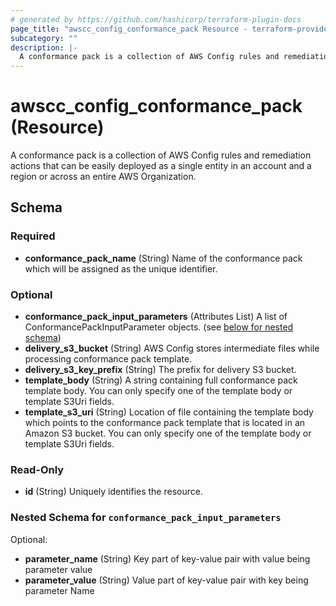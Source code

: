 ```yaml
---
# generated by https://github.com/hashicorp/terraform-plugin-docs
page_title: "awscc_config_conformance_pack Resource - terraform-provider-awscc"
subcategory: ""
description: |-
  A conformance pack is a collection of AWS Config rules and remediation actions that can be easily deployed as a single entity in an account and a region or across an entire AWS Organization.
---
```


# awscc_config_conformance_pack (Resource)

A conformance pack is a collection of AWS Config rules and remediation actions that can be easily deployed as a single entity in an account and a region or across an entire AWS Organization.



<!-- schema generated by tfplugindocs -->
## Schema

### Required

- **conformance_pack_name** (String) Name of the conformance pack which will be assigned as the unique identifier.

### Optional

- **conformance_pack_input_parameters** (Attributes List) A list of ConformancePackInputParameter objects. (see [below for nested schema](#nestedatt--conformance_pack_input_parameters))
- **delivery_s3_bucket** (String) AWS Config stores intermediate files while processing conformance pack template.
- **delivery_s3_key_prefix** (String) The prefix for delivery S3 bucket.
- **template_body** (String) A string containing full conformance pack template body. You can only specify one of the template body or template S3Uri fields.
- **template_s3_uri** (String) Location of file containing the template body which points to the conformance pack template that is located in an Amazon S3 bucket. You can only specify one of the template body or template S3Uri fields.

### Read-Only

- **id** (String) Uniquely identifies the resource.

<a id="nestedatt--conformance_pack_input_parameters"></a>
### Nested Schema for `conformance_pack_input_parameters`

Optional:

- **parameter_name** (String) Key part of key-value pair with value being parameter value
- **parameter_value** (String) Value part of key-value pair with key being parameter Name


